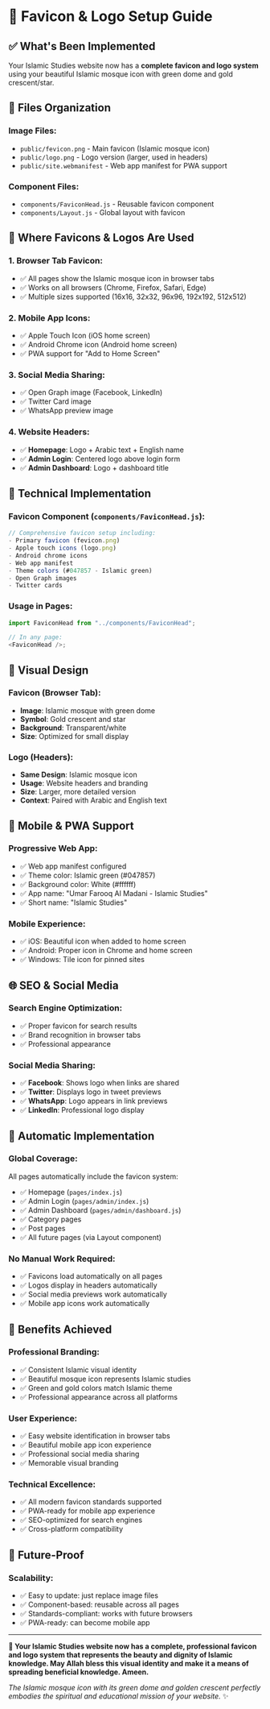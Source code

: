 # 🎨 Favicon & Logo Setup Guide

## ✅ What's Been Implemented

Your Islamic Studies website now has a **complete favicon and logo system** using your beautiful Islamic mosque icon with green dome and gold crescent/star.

## 📁 Files Organization

### **Image Files:**

- `public/fevicon.png` - Main favicon (Islamic mosque icon)
- `public/logo.png` - Logo version (larger, used in headers)
- `public/site.webmanifest` - Web app manifest for PWA support

### **Component Files:**

- `components/FaviconHead.js` - Reusable favicon component
- `components/Layout.js` - Global layout with favicon

## 🎯 Where Favicons & Logos Are Used

### **1. Browser Tab Favicon:**

- ✅ All pages show the Islamic mosque icon in browser tabs
- ✅ Works on all browsers (Chrome, Firefox, Safari, Edge)
- ✅ Multiple sizes supported (16x16, 32x32, 96x96, 192x192, 512x512)

### **2. Mobile App Icons:**

- ✅ Apple Touch Icon (iOS home screen)
- ✅ Android Chrome icon (Android home screen)
- ✅ PWA support for "Add to Home Screen"

### **3. Social Media Sharing:**

- ✅ Open Graph image (Facebook, LinkedIn)
- ✅ Twitter Card image
- ✅ WhatsApp preview image

### **4. Website Headers:**

- ✅ **Homepage**: Logo + Arabic text + English name
- ✅ **Admin Login**: Centered logo above login form
- ✅ **Admin Dashboard**: Logo + dashboard title

## 🔧 Technical Implementation

### **Favicon Component (`components/FaviconHead.js`):**

```javascript
// Comprehensive favicon setup including:
- Primary favicon (fevicon.png)
- Apple touch icons (logo.png)
- Android chrome icons
- Web app manifest
- Theme colors (#047857 - Islamic green)
- Open Graph images
- Twitter cards
```

### **Usage in Pages:**

```javascript
import FaviconHead from "../components/FaviconHead";

// In any page:
<FaviconHead />;
```

## 🎨 Visual Design

### **Favicon (Browser Tab):**

- **Image**: Islamic mosque with green dome
- **Symbol**: Gold crescent and star
- **Background**: Transparent/white
- **Size**: Optimized for small display

### **Logo (Headers):**

- **Same Design**: Islamic mosque icon
- **Usage**: Website headers and branding
- **Size**: Larger, more detailed version
- **Context**: Paired with Arabic and English text

## 📱 Mobile & PWA Support

### **Progressive Web App:**

- ✅ Web app manifest configured
- ✅ Theme color: Islamic green (#047857)
- ✅ Background color: White (#ffffff)
- ✅ App name: "Umar Farooq Al Madani - Islamic Studies"
- ✅ Short name: "Islamic Studies"

### **Mobile Experience:**

- ✅ iOS: Beautiful icon when added to home screen
- ✅ Android: Proper icon in Chrome and home screen
- ✅ Windows: Tile icon for pinned sites

## 🌐 SEO & Social Media

### **Search Engine Optimization:**

- ✅ Proper favicon for search results
- ✅ Brand recognition in browser tabs
- ✅ Professional appearance

### **Social Media Sharing:**

- ✅ **Facebook**: Shows logo when links are shared
- ✅ **Twitter**: Displays logo in tweet previews
- ✅ **WhatsApp**: Logo appears in link previews
- ✅ **LinkedIn**: Professional logo display

## 🔄 Automatic Implementation

### **Global Coverage:**

All pages automatically include the favicon system:

- ✅ Homepage (`pages/index.js`)
- ✅ Admin Login (`pages/admin/index.js`)
- ✅ Admin Dashboard (`pages/admin/dashboard.js`)
- ✅ Category pages
- ✅ Post pages
- ✅ All future pages (via Layout component)

### **No Manual Work Required:**

- ✅ Favicons load automatically on all pages
- ✅ Logos display in headers automatically
- ✅ Social media previews work automatically
- ✅ Mobile app icons work automatically

## 🎉 Benefits Achieved

### **Professional Branding:**

- ✅ Consistent Islamic visual identity
- ✅ Beautiful mosque icon represents Islamic studies
- ✅ Green and gold colors match Islamic theme
- ✅ Professional appearance across all platforms

### **User Experience:**

- ✅ Easy website identification in browser tabs
- ✅ Beautiful mobile app icon experience
- ✅ Professional social media sharing
- ✅ Memorable visual branding

### **Technical Excellence:**

- ✅ All modern favicon standards supported
- ✅ PWA-ready for mobile app experience
- ✅ SEO-optimized for search engines
- ✅ Cross-platform compatibility

## 🚀 Future-Proof

### **Scalability:**

- ✅ Easy to update: just replace image files
- ✅ Component-based: reusable across all pages
- ✅ Standards-compliant: works with future browsers
- ✅ PWA-ready: can become mobile app

---

**🕌 Your Islamic Studies website now has a complete, professional favicon and logo system that represents the beauty and dignity of Islamic knowledge. May Allah bless this visual identity and make it a means of spreading beneficial knowledge. Ameen.**

_The Islamic mosque icon with its green dome and golden crescent perfectly embodies the spiritual and educational mission of your website._ ✨
